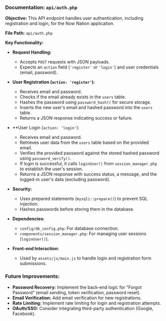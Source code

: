 ### Documentation: `api/auth.php`

**Objective:**
This API endpoint handles user authentication, including registration and login, for the Now Nation application.

**File Path:**
`api/auth.php`

**Key Functionality:**

*   **Request Handling:**
    *   Accepts `POST` requests with JSON payloads.
    *   Expects an `action` field (`'register'` or `'login'`) and user credentials (email, password).

*   **User Registration (`action: 'register'`):**
    *   Receives email and password.
    *   Checks if the email already exists in the `users` table.
    *   Hashes the password using `password_hash()` for secure storage.
    *   Inserts the new user's email and hashed password into the `users` table.
    *   Returns a JSON response indicating success or failure.

*   **User Login (`action: 'login'`):
    *   Receives email and password.
    *   Retrieves user data from the `users` table based on the provided email.
    *   Verifies the provided password against the stored hashed password using `password_verify()`.
    *   If login is successful, it calls `loginUser()` from `session_manager.php` to establish the user's session.
    *   Returns a JSON response with success status, a message, and the logged-in user's data (excluding password).

*   **Security:**
    *   Uses prepared statements (`mysqli::prepare()`) to prevent SQL injection.
    *   Hashes passwords before storing them in the database.

*   **Dependencies:**
    *   `config/db_config.php`: For database connection.
    *   `components/session_manager.php`: For managing user sessions (`loginUser()`).

*   **Front-end Interaction:**
    *   Used by `assets/js/main.js` to handle login and registration form submissions.

### Future Improvements:

*   **Password Recovery:** Implement the back-end logic for "Forgot Password" (email sending, token verification, password reset).
*   **Email Verification:** Add email verification for new registrations.
*   **Rate Limiting:** Implement rate limiting for login and registration attempts.
*   **OAuth/SSO:** Consider integrating third-party authentication (Google, Facebook).